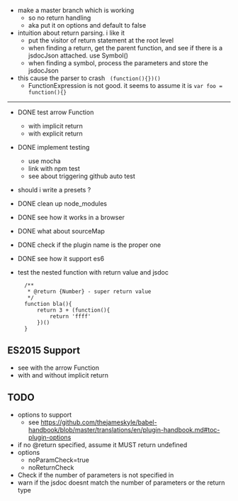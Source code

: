 - make a master branch which is working
  - so no return handling
  - aka put it on options and default to false
- intuition about return parsing. i like it
  - put the visitor of return statement at the root level
  - when finding a return, get the parent function, and see if there is a jsdocJson attached. use Symbol()
  - when finding a symbol, process the parameters and store the jsdocJson 
- this cause the parser to crash
  ``` (function(){})()```
  - FunctionExpression is not good. it seems to assume it is ```var foo = function(){}```
---
- DONE test arrow Function
  - with implicit return
  - with explicit return

- DONE implement testing
  - use mocha
  - link with npm test
  - see about triggering github auto test
- should i write a presets ?
- DONE clean up node_modules
- DONE see how it works in a browser
- DONE what about sourceMap
- DONE check if the plugin name is the proper one
- DONE see how it support es6

- test the nested function with return value and jsdoc
  ```
  	/**
  	 * @return {Number} - super return value
  	 */
  	function bla(){
		return 3 + (function(){
			return 'ffff'
		})()
	}
  ```

## ES2015 Support
- see with the arrow Function
- with and without implicit return


## TODO
- options to support
  - see https://github.com/thejameskyle/babel-handbook/blob/master/translations/en/plugin-handbook.md#toc-plugin-options
- if no @return specified, assume it MUST return undefined
- options 
  - noParamCheck=true
  - noReturnCheck
- Check if the number of parameters is not specified in 
- warn if the jsdoc doesnt match the number of parameters or the return type
